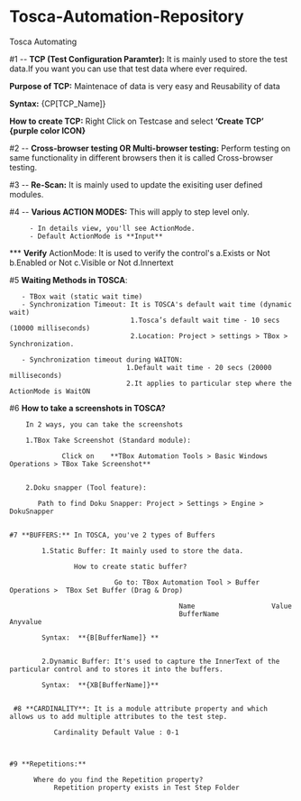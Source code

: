 # Tosca-Automation-Repository
Tosca Automating 

#1 --  **TCP (Test Configuration Paramter):** It is mainly used to store the test data.If you want you can use that test data where ever required. 

**Purpose of TCP:** 
          Maintenace of data is very easy and 
          Reusability of data 
          
**Syntax:**  {CP[TCP_Name]}

**How to create TCP:**  Right Click on Testcase and select **‘Create TCP’ {purple color ICON}**

     

#2 -- **Cross-browser testing OR Multi-browser testing:**
            Perform testing on same functionality in different browsers then it is called Cross-browser testing.

     

#3 -- **Re-Scan:** It is mainly used to update the exisiting user defined modules.


#4 -- **Various ACTION MODES:** This will apply to step level only.

         - In details view, you'll see ActionMode.
         - Default ActionMode is **Input**

  *** **Verify** ActionMode: It is used to verify the control's
                             a.Exists or Not
                             b.Enabled or Not
                             c.Visible or Not 
                             d.Innertext
                

 #5 **Waiting Methods in TOSCA**:

       - TBox wait (static wait time)
       - Synchronization Timeout: It is TOSCA's default wait time (dynamic wait)
                                  1.Tosca’s default wait time - 10 secs (10000 milliseconds)  
                                  2.Location: Project > settings > TBox > Synchronization.

       - Synchronization timeout during WAITON: 
                                 1.Default wait time - 20 secs (20000 milliseconds)
                                 2.It applies to particular step where the ActionMode is WaitON
 


   #6 **How to take a screenshots in TOSCA?**

        In 2 ways, you can take the screenshots

        1.TBox Take Screenshot (Standard module):
        
                 Click on    **TBox Automation Tools > Basic Windows Operations > TBox Take Screenshot**
                 

        2.Doku snapper (Tool feature):
        
           Path to find Doku Snapper: Project > Settings > Engine > DokuSnapper


    #7 **BUFFERS:** In TOSCA, you've 2 types of Buffers

            1.Static Buffer: It mainly used to store the data.

                    How to create static buffer?

                              Go to: TBox Automation Tool > Buffer Operations >  TBox Set Buffer (Drag & Drop)

                                              Name                   Value
                                              BufferName             Anyvalue

            Syntax:  **{B[BufferName]} **
                  
                    
            2.Dynamic Buffer: It's used to capture the InnerText of the particular control and to stores it into the buffers.

            Syntax:  **{XB[BufferName]}**


     #8 **CARDINALITY**: It is a module attribute property and which allows us to add multiple attributes to the test step.

               Cardinality Default Value : 0-1
    


    #9 **Repetitions:** 

          Where do you find the Repetition property? 
               Repetition property exists in Test Step Folder
